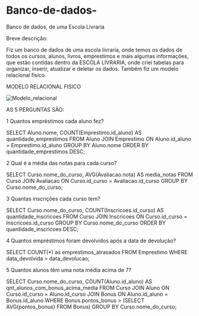 # Banco-de-dados-
Banco de dados, de uma Escola Livraria


  Breve descrição:

  Fiz um banco de dados de uma escola livraria, onde temos os dados de todos os cursos, alunos, livros, emprestimos e mais algumas informações, que estão contidas dentro da ESCOLA LIVRARIA, onde criei tabelas para organizar, inserir, atualizar e deletar os dados. Também fiz um modelo relacional fisico.


MODELO RELACIONAL FISICO

![Modelo_relacional](https://github.com/LostRoses/Banco-de-dados-/assets/99661044/f47764dd-d871-49d4-aa4a-62ab0d127efb)


AS 5 PERGUNTAS SÃO:

1 Quantos empréstimos cada aluno fez?

SELECT Aluno.nome, COUNT(Emprestimo.id_aluno) AS quantidade_emprestimos
FROM Aluno
JOIN Emprestimo ON Aluno.id_aluno = Emprestimo.id_aluno
GROUP BY Aluno.nome
ORDER BY quantidade_emprestimos DESC;


2 Qual é a média das notas para cada curso?

SELECT Curso.nome_do_curso, AVG(Avaliacao.nota) AS media_notas
FROM Curso
JOIN Avaliacao ON Curso.id_curso = Avaliacao.id_curso
GROUP BY Curso.nome_do_curso;

3 Quantas inscrições cada curso tem?

SELECT Curso.nome_do_curso, COUNT(Inscricoes.id_curso) AS quantidade_inscricoes
FROM Curso
JOIN Inscricoes ON Curso.id_curso = Inscricoes.id_curso
GROUP BY Curso.nome_do_curso
ORDER BY quantidade_inscricoes DESC;

4 Quantos empréstimos foram devolvidos após a data de devolução?

SELECT COUNT(*) as emprestimos_atrasados
FROM Emprestimo
WHERE data_devolvida > data_devolucao;

5 Quantos alunos têm uma nota média acima de 7?

SELECT Curso.nome_do_curso, COUNT(Aluno.id_aluno) AS qnt_alunos_com_bonus_acima_media
FROM Curso
JOIN Aluno ON Curso.id_curso = Aluno.id_curso
JOIN Bonus ON Aluno.id_aluno = Bonus.id_aluno
WHERE Bonus.pontos_bonus > (SELECT AVG(pontos_bonus) FROM Bonus)
GROUP BY Curso.nome_do_curso;







